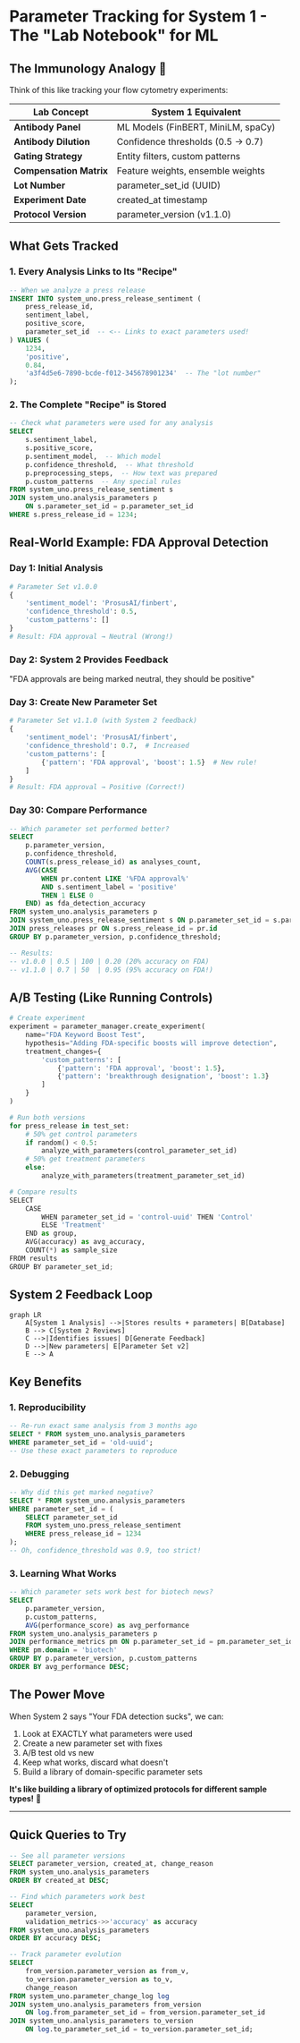 # Parameter Tracking for System 1 - The "Lab Notebook" for ML

## The Immunology Analogy 🔬

Think of this like tracking your flow cytometry experiments:

| Lab Concept | System 1 Equivalent |
|------------|-------------------|
| **Antibody Panel** | ML Models (FinBERT, MiniLM, spaCy) |
| **Antibody Dilution** | Confidence thresholds (0.5 → 0.7) |
| **Gating Strategy** | Entity filters, custom patterns |
| **Compensation Matrix** | Feature weights, ensemble weights |
| **Lot Number** | parameter_set_id (UUID) |
| **Experiment Date** | created_at timestamp |
| **Protocol Version** | parameter_version (v1.1.0) |

## What Gets Tracked

### 1. Every Analysis Links to Its "Recipe"
```sql
-- When we analyze a press release
INSERT INTO system_uno.press_release_sentiment (
    press_release_id,
    sentiment_label,
    positive_score,
    parameter_set_id  -- <-- Links to exact parameters used!
) VALUES (
    1234,
    'positive',
    0.84,
    'a3f4d5e6-7890-bcde-f012-345678901234'  -- The "lot number"
);
```

### 2. The Complete "Recipe" is Stored
```sql
-- Check what parameters were used for any analysis
SELECT 
    s.sentiment_label,
    s.positive_score,
    p.sentiment_model,  -- Which model
    p.confidence_threshold,  -- What threshold
    p.preprocessing_steps,  -- How text was prepared
    p.custom_patterns  -- Any special rules
FROM system_uno.press_release_sentiment s
JOIN system_uno.analysis_parameters p 
    ON s.parameter_set_id = p.parameter_set_id
WHERE s.press_release_id = 1234;
```

## Real-World Example: FDA Approval Detection

### Day 1: Initial Analysis
```python
# Parameter Set v1.0.0
{
    'sentiment_model': 'ProsusAI/finbert',
    'confidence_threshold': 0.5,
    'custom_patterns': []
}
# Result: FDA approval → Neutral (Wrong!)
```

### Day 2: System 2 Provides Feedback
"FDA approvals are being marked neutral, they should be positive"

### Day 3: Create New Parameter Set
```python
# Parameter Set v1.1.0 (with System 2 feedback)
{
    'sentiment_model': 'ProsusAI/finbert',
    'confidence_threshold': 0.7,  # Increased
    'custom_patterns': [
        {'pattern': 'FDA approval', 'boost': 1.5}  # New rule!
    ]
}
# Result: FDA approval → Positive (Correct!)
```

### Day 30: Compare Performance
```sql
-- Which parameter set performed better?
SELECT 
    p.parameter_version,
    p.confidence_threshold,
    COUNT(s.press_release_id) as analyses_count,
    AVG(CASE 
        WHEN pr.content LIKE '%FDA approval%' 
        AND s.sentiment_label = 'positive' 
        THEN 1 ELSE 0 
    END) as fda_detection_accuracy
FROM system_uno.analysis_parameters p
JOIN system_uno.press_release_sentiment s ON p.parameter_set_id = s.parameter_set_id
JOIN press_releases pr ON s.press_release_id = pr.id
GROUP BY p.parameter_version, p.confidence_threshold;

-- Results:
-- v1.0.0 | 0.5 | 100 | 0.20 (20% accuracy on FDA)
-- v1.1.0 | 0.7 | 50  | 0.95 (95% accuracy on FDA!)
```

## A/B Testing (Like Running Controls)

```python
# Create experiment
experiment = parameter_manager.create_experiment(
    name="FDA Keyword Boost Test",
    hypothesis="Adding FDA-specific boosts will improve detection",
    treatment_changes={
        'custom_patterns': [
            {'pattern': 'FDA approval', 'boost': 1.5},
            {'pattern': 'breakthrough designation', 'boost': 1.3}
        ]
    }
)

# Run both versions
for press_release in test_set:
    # 50% get control parameters
    if random() < 0.5:
        analyze_with_parameters(control_parameter_set_id)
    # 50% get treatment parameters
    else:
        analyze_with_parameters(treatment_parameter_set_id)

# Compare results
SELECT 
    CASE 
        WHEN parameter_set_id = 'control-uuid' THEN 'Control'
        ELSE 'Treatment'
    END as group,
    AVG(accuracy) as avg_accuracy,
    COUNT(*) as sample_size
FROM results
GROUP BY parameter_set_id;
```

## System 2 Feedback Loop

```mermaid
graph LR
    A[System 1 Analysis] -->|Stores results + parameters| B[Database]
    B --> C[System 2 Reviews]
    C -->|Identifies issues| D[Generate Feedback]
    D -->|New parameters| E[Parameter Set v2]
    E --> A
```

## Key Benefits

### 1. **Reproducibility** 
```sql
-- Re-run exact same analysis from 3 months ago
SELECT * FROM system_uno.analysis_parameters 
WHERE parameter_set_id = 'old-uuid';
-- Use these exact parameters to reproduce
```

### 2. **Debugging**
```sql
-- Why did this get marked negative?
SELECT * FROM system_uno.analysis_parameters
WHERE parameter_set_id = (
    SELECT parameter_set_id 
    FROM system_uno.press_release_sentiment 
    WHERE press_release_id = 1234
);
-- Oh, confidence_threshold was 0.9, too strict!
```

### 3. **Learning What Works**
```sql
-- Which parameter sets work best for biotech news?
SELECT 
    p.parameter_version,
    p.custom_patterns,
    AVG(performance_score) as avg_performance
FROM system_uno.analysis_parameters p
JOIN performance_metrics pm ON p.parameter_set_id = pm.parameter_set_id
WHERE pm.domain = 'biotech'
GROUP BY p.parameter_version, p.custom_patterns
ORDER BY avg_performance DESC;
```

## The Power Move

When System 2 says "Your FDA detection sucks", we can:
1. Look at EXACTLY what parameters were used
2. Create a new parameter set with fixes
3. A/B test old vs new
4. Keep what works, discard what doesn't
5. Build a library of domain-specific parameter sets

**It's like building a library of optimized protocols for different sample types!** 🧬

---

## Quick Queries to Try

```sql
-- See all parameter versions
SELECT parameter_version, created_at, change_reason 
FROM system_uno.analysis_parameters 
ORDER BY created_at DESC;

-- Find which parameters work best
SELECT 
    parameter_version,
    validation_metrics->>'accuracy' as accuracy
FROM system_uno.analysis_parameters
ORDER BY accuracy DESC;

-- Track parameter evolution
SELECT 
    from_version.parameter_version as from_v,
    to_version.parameter_version as to_v,
    change_reason
FROM system_uno.parameter_change_log log
JOIN system_uno.analysis_parameters from_version 
    ON log.from_parameter_set_id = from_version.parameter_set_id
JOIN system_uno.analysis_parameters to_version 
    ON log.to_parameter_set_id = to_version.parameter_set_id;
```